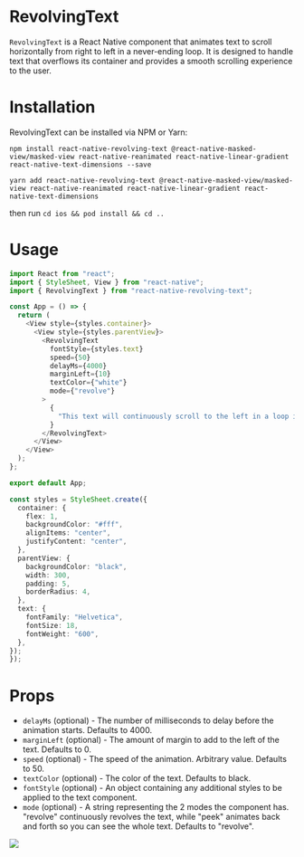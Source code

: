 # **RevolvingText**

`RevolvingText` is a React Native component that animates text to scroll horizontally from right to left in a never-ending loop. It is designed to handle text that overflows its container and provides a smooth scrolling experience to the user.

# **Installation**

RevolvingText can be installed via NPM or Yarn:

`npm install react-native-revolving-text @react-native-masked-view/masked-view react-native-reanimated react-native-linear-gradient react-native-text-dimensions --save`

`yarn add react-native-revolving-text @react-native-masked-view/masked-view react-native-reanimated react-native-linear-gradient react-native-text-dimensions`

then run
`cd ios && pod install && cd ..`

# **Usage**

```ts
import React from "react";
import { StyleSheet, View } from "react-native";
import { RevolvingText } from "react-native-revolving-text";

const App = () => {
  return (
    <View style={styles.container}>
      <View style={styles.parentView}>
        <RevolvingText
          fontStyle={styles.text}
          speed={50}
          delayMs={4000}
          marginLeft={10}
          textColor={"white"}
          mode={"revolve"}
        >
          {
            "This text will continuously scroll to the left in a loop if the text is larger than its parent view"
          }
        </RevolvingText>
      </View>
    </View>
  );
};

export default App;

const styles = StyleSheet.create({
  container: {
    flex: 1,
    backgroundColor: "#fff",
    alignItems: "center",
    justifyContent: "center",
  },
  parentView: {
    backgroundColor: "black",
    width: 300,
    padding: 5,
    borderRadius: 4,
  },
  text: {
    fontFamily: "Helvetica",
    fontSize: 18,
    fontWeight: "600",
  },
});
});
```

# **Props**

- `delayMs` (optional) - The number of milliseconds to delay before the animation starts. Defaults to 4000.
- `marginLeft` (optional) - The amount of margin to add to the left of the text. Defaults to 0.
- `speed` (optional) - The speed of the animation. Arbitrary value. Defaults to 50.
- `textColor` (optional) - The color of the text. Defaults to black.
- `fontStyle` (optional) - An object containing any additional styles to be applied to the text component.
- `mode` (optional) - A string representing the 2 modes the component has. "revolve" continuously revolves the text, while "peek" animates back and forth so you can see the whole text. Defaults to "revolve".

![](https://media.giphy.com/media/v1.Y2lkPTc5MGI3NjExNmI3YmJlOTFhZTcyOTA5YWI5OTkwMWMxNTk4MGE1MjQ4NTdiNDdjMSZjdD1n/1ymHr0E5x93qYU17lR/giphy.gif)
